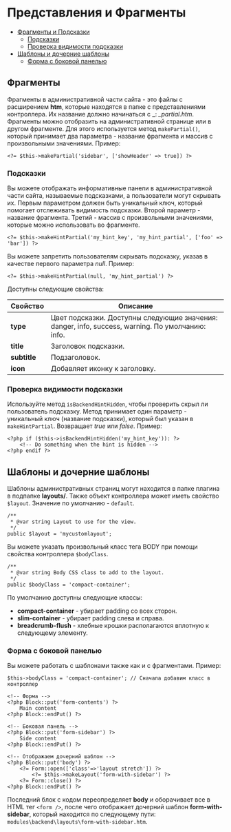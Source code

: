 # Представления и Фрагменты

- [Фрагменты и Подсказки](#partials)
    - [Подсказки](#hints)
    - [Проверка видимости подсказки](#checking-hints)
- [Шаблоны и дочерние шаблоны](#layouts)
    - [Форма с боковой панелью](#layout-form-with-sidebar)

<a name="partials" class="anchor"></a>
## Фрагменты

Фрагменты в административной части сайта - это файлы с расширением **htm**, которые находятся в папке с представлениями контроллера. Их название должно начинаться с **_**: *_partial.htm*. Фрагменты можно отобразить на административной странице или в другом фрагменте. Для этого используется метод `makePartial()`, который принимает два параметра - название фрагмента и массив с произвольными значениями. Пример:

    <?= $this->makePartial('sidebar', ['showHeader' => true]) ?>

<a name="hints" class="anchor"></a>
### Подсказки

Вы можете отображать информативные панели в административной части сайта, называемые подсказками, а пользователи могут скрывать их. Первым параметром должен быть уникальный ключ, который помогает отслеживать видимость подсказки. Второй параметр - название фрагмента. Третий - массив с произвольными значениями, которые можно использовать во фрагменте.

    <?= $this->makeHintPartial('my_hint_key', 'my_hint_partial', ['foo' => 'bar']) ?>

Вы можете запретить пользователям скрывать подсказку, указав в качестве первого параметра *null*. Пример:

    <?= $this->makeHintPartial(null, 'my_hint_partial') ?>

Доступны следующие свойства:

Свойство | Описание
------------- | -------------
**type** | Цвет подсказки. Доступны следующие значения: danger, info, success, warning. По умолчанию: info.
**title** | Заголовок подсказки.
**subtitle** | Подзаголовок.
**icon** | Добавляет иконку к заголовку.

<a name="checking-hints" class="anchor"></a>
### Проверка видимости подсказки

Используйте метод `isBackendHintHidden`, чтобы проверить скрыл ли пользователь подсказку. Метод принимает один параметр - уникальный ключ (название подсказки), который был указан в `makeHintPartial`. Возвращает *true* или *false*. Пример:

    <?php if ($this->isBackendHintHidden('my_hint_key')): ?>
        <!-- Do something when the hint is hidden -->
    <?php endif ?>

<a name="layouts" class="anchor"></a>
## Шаблоны и дочерние шаблоны

Шаблоны административных страниц могут находится в папке плагина в подпапке **layouts/**. Также объект контроллера может иметь свойство `$layout`. Значение по умолчанию - `default`.

    /**
     * @var string Layout to use for the view.
     */
    public $layout = 'mycustomlayout';

Вы можете указать произвольный класс тега BODY при помощи свойства контроллера `$bodyClass`.

    /**
     * @var string Body CSS class to add to the layout.
     */
    public $bodyClass = 'compact-container';

По умолчанию доступны следующие классы:

- **compact-container** - убирает padding со всех сторон.
- **slim-container** - убирает padding слева и справа.
- **breadcrumb-flush** - хлебные крошки располагаются вплотную к следующему элементу.

<a name="layout-form-with-sidebar" class="anchor"></a>
### Форма с боковой панелью

Вы можете работать с шаблонами также как и с фрагментами. Пример:

    $this->bodyClass = 'compact-container'; // Сначала добавим класс в контроллер

    <!-- Форма -->
    <?php Block::put('form-contents') ?>
        Main content
    <?php Block::endPut() ?>

    <!-- Боковая панель -->
    <?php Block::put('form-sidebar') ?>
        Side content
    <?php Block::endPut() ?>

    <!-- Отображаем дочерний шаблон -->
    <?php Block::put('body') ?>
        <?= Form::open(['class'=>'layout stretch']) ?>
            <?= $this->makeLayout('form-with-sidebar') ?>
        <?= Form::close() ?>
    <?php Block::endPut() ?>

Последний блок с кодом переопределяет **body** и оборачивает все в HTML тег `<form />`, после чего отображает дочерний шаблон **form-with-sidebar**, который находится по следующему пути: `modules\backend\layouts\form-with-sidebar.htm`.
